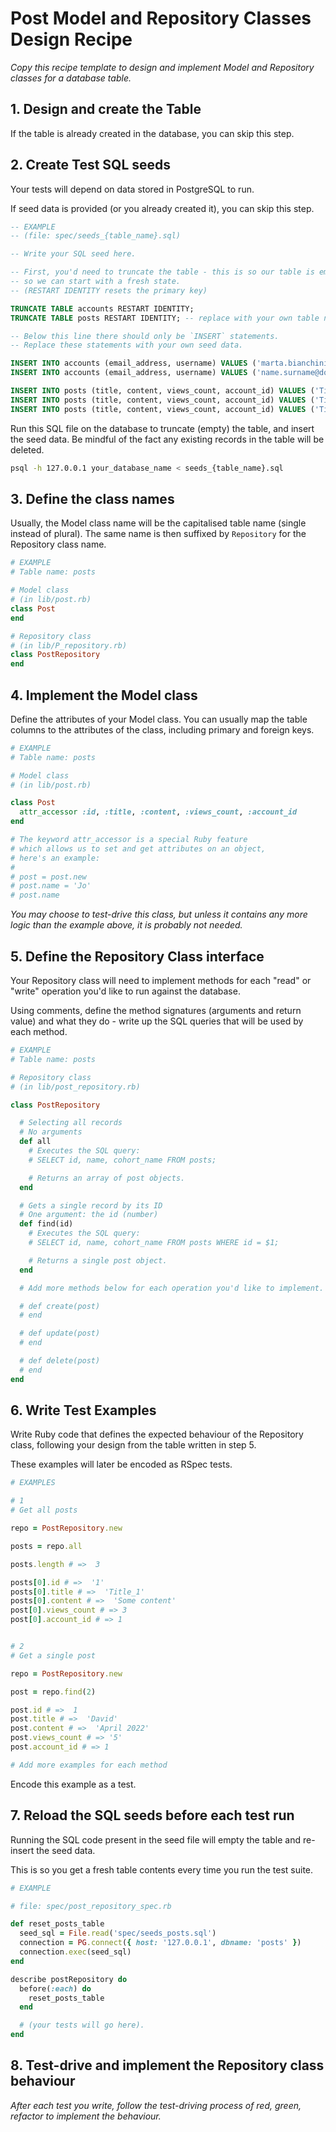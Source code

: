 # Post Model and Repository Classes Design Recipe

_Copy this recipe template to design and implement Model and Repository classes for a database table._

## 1. Design and create the Table

If the table is already created in the database, you can skip this step.

## 2. Create Test SQL seeds

Your tests will depend on data stored in PostgreSQL to run.

If seed data is provided (or you already created it), you can skip this step.

```sql
-- EXAMPLE
-- (file: spec/seeds_{table_name}.sql)

-- Write your SQL seed here. 

-- First, you'd need to truncate the table - this is so our table is emptied between each test run,
-- so we can start with a fresh state.
-- (RESTART IDENTITY resets the primary key)

TRUNCATE TABLE accounts RESTART IDENTITY;
TRUNCATE TABLE posts RESTART IDENTITY; -- replace with your own table name.

-- Below this line there should only be `INSERT` statements.
-- Replace these statements with your own seed data.

INSERT INTO accounts (email_address, username) VALUES ('marta.bianchini@domain.com', 'user_1');
INSERT INTO accounts (email_address, username) VALUES ('name.surname@domain.com', 'user_2');

INSERT INTO posts (title, content, views_count, account_id) VALUES ('Title_1', 'Some content', 3, 1);
INSERT INTO posts (title, content, views_count, account_id) VALUES ('Title_2', 'Some other content', 5, 1);
INSERT INTO posts (title, content, views_count, account_id) VALUES ('Title_3', 'Some other content 2', 1, 2);

```

Run this SQL file on the database to truncate (empty) the table, and insert the seed data. Be mindful of the fact any existing records in the table will be deleted.

```bash
psql -h 127.0.0.1 your_database_name < seeds_{table_name}.sql
```

## 3. Define the class names

Usually, the Model class name will be the capitalised table name (single instead of plural). The same name is then suffixed by `Repository` for the Repository class name.

```ruby
# EXAMPLE
# Table name: posts

# Model class
# (in lib/post.rb)
class Post
end

# Repository class
# (in lib/P_repository.rb)
class PostRepository
end
```

## 4. Implement the Model class

Define the attributes of your Model class. You can usually map the table columns to the attributes of the class, including primary and foreign keys.

```ruby
# EXAMPLE
# Table name: posts

# Model class
# (in lib/post.rb)

class Post
  attr_accessor :id, :title, :content, :views_count, :account_id
end

# The keyword attr_accessor is a special Ruby feature
# which allows us to set and get attributes on an object,
# here's an example:
#
# post = post.new
# post.name = 'Jo'
# post.name
```

*You may choose to test-drive this class, but unless it contains any more logic than the example above, it is probably not needed.*

## 5. Define the Repository Class interface

Your Repository class will need to implement methods for each "read" or "write" operation you'd like to run against the database.

Using comments, define the method signatures (arguments and return value) and what they do - write up the SQL queries that will be used by each method.

```ruby
# EXAMPLE
# Table name: posts

# Repository class
# (in lib/post_repository.rb)

class PostRepository

  # Selecting all records
  # No arguments
  def all
    # Executes the SQL query:
    # SELECT id, name, cohort_name FROM posts;

    # Returns an array of post objects.
  end

  # Gets a single record by its ID
  # One argument: the id (number)
  def find(id)
    # Executes the SQL query:
    # SELECT id, name, cohort_name FROM posts WHERE id = $1;

    # Returns a single post object.
  end

  # Add more methods below for each operation you'd like to implement.

  # def create(post)
  # end

  # def update(post)
  # end

  # def delete(post)
  # end
end
```

## 6. Write Test Examples

Write Ruby code that defines the expected behaviour of the Repository class, following your design from the table written in step 5.

These examples will later be encoded as RSpec tests.

```ruby
# EXAMPLES

# 1
# Get all posts

repo = PostRepository.new

posts = repo.all

posts.length # =>  3

posts[0].id # =>  '1'
posts[0].title # =>  'Title_1'
posts[0].content # =>  'Some content'
post[0].views_count # => 3
post[0].account_id # => 1


# 2
# Get a single post

repo = PostRepository.new

post = repo.find(2)

post.id # =>  1
post.title # =>  'David'
post.content # =>  'April 2022'
post.views_count # => '5'
post.account_id # => 1

# Add more examples for each method
```

Encode this example as a test.

## 7. Reload the SQL seeds before each test run

Running the SQL code present in the seed file will empty the table and re-insert the seed data.

This is so you get a fresh table contents every time you run the test suite.

```ruby
# EXAMPLE

# file: spec/post_repository_spec.rb

def reset_posts_table
  seed_sql = File.read('spec/seeds_posts.sql')
  connection = PG.connect({ host: '127.0.0.1', dbname: 'posts' })
  connection.exec(seed_sql)
end

describe postRepository do
  before(:each) do 
    reset_posts_table
  end

  # (your tests will go here).
end
```

## 8. Test-drive and implement the Repository class behaviour

_After each test you write, follow the test-driving process of red, green, refactor to implement the behaviour._